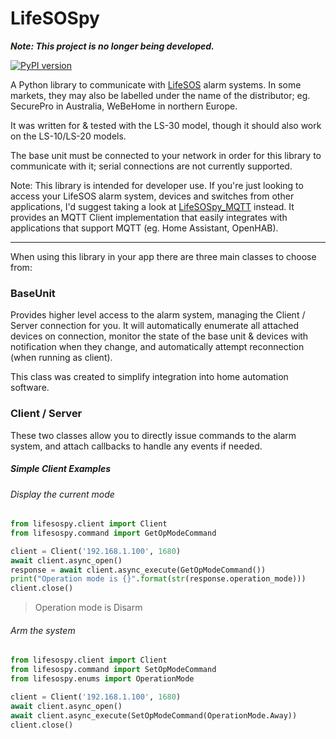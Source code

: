 # LifeSOSpy

***Note: This project is no longer being developed.***

[![PyPI version](https://badge.fury.io/py/lifesospy.svg)](https://badge.fury.io/py/lifesospy)

A Python library to communicate with [LifeSOS](http://lifesos.com.tw)
alarm systems. In some markets, they may also be labelled under the name
of the distributor; eg. SecurePro in Australia, WeBeHome in northern
Europe.

It was written for & tested with the LS-30 model, though it should also
work on the LS-10/LS-20 models.

The base unit must be connected to your network in order for this
library to communicate with it; serial connections are not currently
supported.

Note: This library is intended for developer use. If you're just
looking to access your LifeSOS alarm system, devices and switches from
other applications, I'd suggest taking a look at
[LifeSOSpy_MQTT](https://github.com/rorr73/LifeSOSpy_MQTT) instead.
It provides an MQTT Client implementation that easily integrates with
applications that support MQTT (eg. Home Assistant, OpenHAB).

---

When using this library in your app there are three main classes to
choose from:

### BaseUnit

Provides higher level access to the alarm system, managing the Client
/ Server connection for you. It will automatically enumerate all
attached devices on connection, monitor the state of the base unit
& devices with notification when they change, and automatically
attempt reconnection (when running as client).

This class was created to simplify integration into home automation
software.

### Client / Server

These two classes allow you to directly issue commands to the alarm
system, and attach callbacks to handle any events if needed.

##### Simple Client Examples

###### Display the current mode

```python
from lifesospy.client import Client
from lifesospy.command import GetOpModeCommand

client = Client('192.168.1.100', 1680)
await client.async_open()
response = await client.async_execute(GetOpModeCommand())
print("Operation mode is {}".format(str(response.operation_mode)))
client.close()
```
> Operation mode is Disarm

###### Arm the system

```python
from lifesospy.client import Client
from lifesospy.command import SetOpModeCommand
from lifesospy.enums import OperationMode

client = Client('192.168.1.100', 1680)
await client.async_open()
await client.async_execute(SetOpModeCommand(OperationMode.Away))
client.close()
```
